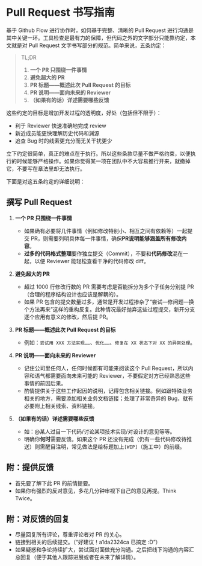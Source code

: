 # Pull Request 书写指南

基于 Github Flow 进行协作时，如何基于完整、清晰的 Pull Request 进行沟通是其中关键一环。工具检查是最有力的保障，但代码之外的文字部分只能靠约定，本文就是对 Pull Request 文字书写部分的规范。简单来说，五条约定：

> TL;DR  
>  
> 1. __一个 PR 只围绕一件事情__  
> 2. __避免超大的 PR__  
> 3. __PR 标题——概述此次 Pull Request 的目标__  
> 4. __PR 说明——面向未来的 Reviewer__  
> 5. __（如果有的话）详述需要哪些反馈__  

这些约定的目标是增加开发过程的透明度，好处（包括但不限于）：
- 利于 Reviewer 快速准确地完成 review
- 新近成员能更快理解历史代码和渊源
- 追查 Bug 时的线索更充分而无关干扰更少

立下约定很简单，真正的难点在于执行。所以这些条款尽量不做严格约束，以便执行的时候能够严格操作。如果你觉得某一项在团队中不大容易推行开来，就撤掉它，不要写在章法里却无法执行。

下面是对这五条约定的详细说明：

## 撰写 Pull Request

1. __一个 PR 只围绕一件事情__

    - 如果确有必要将几件事情（例如修改特别小、相互之间有依赖等）一起提交 PR，则需要列明具体每一件事情，确保**PR说明能够涵盖所有修改内容**。
    - **过多的代码格式整理**要作独立提交（Commit），不要和**代码修改**混在一起，以便 Reviewer 能轻松查看干净的代码修改 diff。

1. __避免超大的 PR__  

    - 超过 1000 行修改行数的 PR 需要考虑是否能拆分为多个子任务分别提 PR（合理的程序结构设计也应该是解耦的）。
    - 如果 PR 包含的提交数量过多，通常是开发过程掺杂了“尝试—修问题—换个方法再来”这样的重构反复。此种情况最好抛弃这些过程提交，新开分支逐个应用有意义的修改，然后提 PR。

1. __PR 标题——概述此次 Pull Request 的目标__

    - 例如：`尝试用 XXX 方法实现……`、`优化……`、`修复在 XX 状态下对 XX 的异常处理`。

1. __PR 说明——面向未来的 Reviewer__

    - 记住公司里任何人，任何时候都有可能来阅读这个 Pull Request，所以内容和语气都需要面向未来可能的 Reviewer，不要假定对方已经熟悉这些事情的前因后果。
    - 酌情提供关于这些工作起因的说明，记得包含相关链接。例如跟特殊业务相关的地方，需要添加相关业务文档链接；处理了非常奇异的 Bug，就有必要附上相关线索、资料链接。

1. __（如果有的话）详述需要哪些反馈__

    - 如：@某人过目一下代码/讨论某项技术实现/对设计的意见等等。
    - 明确你**何时**需要反馈。如果这个 PR 还没有完成（仍有一些代码修改待推送）则需醒目注明，常见做法是给标题加上`[WIP]`（施工中）的前缀。

## 附：提供反馈

- 首先要了解下此 PR 的前情提要。
- 如果你有强烈的反对意见，多花几分钟审视下自己的意见再提。Think Twice。

## 附：对反馈的回复

- 尽量回复所有评论，尊重评论者对 PR 的关心。
- 链接到相关的后续提交。（“好建议！a1da2324ca 已搞定 :D”）
- 如果疑惑和争论持续扩大，尝试面对面做充分沟通。之后把线下沟通的内容汇总回复（便于其他人跟踪进展或者在未来了解详情）。
